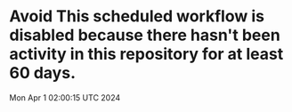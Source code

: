 # Avoid This scheduled workflow is disabled because there hasn't been activity in this repository for at least 60 days.
Mon Apr  1 02:00:15 UTC 2024
